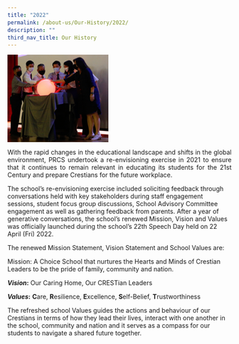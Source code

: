```yaml
---
title: "2022"
permalink: /about-us/Our-History/2022/
description: ""
third_nav_title: Our History
---
```

<img src="/images/Ball.png" style="width:45%" align=left>

<br clear="left">
					
<p align="justify">With the rapid changes in the educational landscape and shifts in the global environment, PRCS undertook a re-envisioning exercise in 2021 to ensure that it continues to remain relevant in educating its students for the 21st Century and prepare Crestians for the future workplace. 

The school’s re-envisioning exercise included soliciting feedback through conversations held with key stakeholders during staff engagement sessions, student focus group discussions, School Advisory Committee engagement as well as gathering feedback from parents.  After a year of generative conversations, the school’s renewed Mission, Vision and Values was officially launched during the school’s 22th Speech Day held on 22 April (Fri) 2022. 

The renewed Mission Statement, Vision Statement and School Values are: 

Mission: A Choice School that nurtures the Hearts and Minds of Crestian Leaders to be the pride of family, community and nation. 

**_Vision_:** Our Caring Home, Our CRESTian Leaders 

**_Values_:** **C**are, **R**esilience, **E**xcellence, **S**elf-Belief, **T**rustworthiness 

The refreshed school Values guides the actions and behaviour of our Crestians in terms of how they lead their lives, interact with one another in the school, community and nation and it serves as a compass for our students to navigate a shared future together.</p>